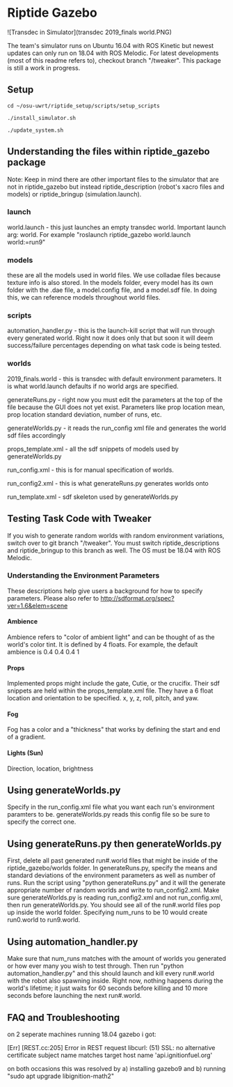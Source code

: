# Riptide Gazebo

![Transdec in Simulator](transdec 2019_finals world.PNG)

The team's simulator runs on Ubuntu 16.04 with ROS Kinetic but newest updates can only run on 18.04 with ROS Melodic. For latest developments (most of this readme refers to), checkout branch "/tweaker". This package is still a work in progress.

## Setup

```text
cd ~/osu-uwrt/riptide_setup/scripts/setup_scripts
```
```text
./install_simulator.sh
```
```text
./update_system.sh
```

## Understanding the files within riptide_gazebo package
Note: Keep in mind there are other important files to the simulator that are not in riptide_gazebo but instead riptide_description (robot's xacro files and models) or riptide_bringup (simulation.launch).

### launch
world.launch - this just launches an empty transdec world. Important launch arg: world. For example "roslaunch riptide_gazebo world.launch world:=run9"

### models
these are all the models used in world files. We use colladae files because texture info is also stored. In the models folder, every model has its own folder with the .dae file, a model.config file, and a model.sdf file. In doing this, we can reference models throughout world files.

### scripts
automation_handler.py - this is the launch-kill script that will run through every generated world. Right now it does only that but soon it will deem success/failure percentages depending on what task code is being tested.

### worlds
2019_finals.world - this is transdec with default environment parameters. It is what world.launch defaults if no world args are specified.

generateRuns.py - right now you must edit the parameters at the top of the file because the GUI does not yet exist. Parameters like prop location mean, prop location standard deviation, number of runs, etc.
 
generateWorlds.py - it reads the run_config xml file and generates the world sdf files accordingly

props_template.xml - all the sdf snippets of models used by generateWorlds.py 

run_config.xml - this is for manual specification of worlds. 

run_config2.xml - this is what generateRuns.py generates worlds onto

run_template.xml - sdf skeleton used by generateWorlds.py

## Testing Task Code with Tweaker

If you wish to generate random worlds with random environment variations, switch over to git branch "/tweaker". You must switch riptide_descriptions and riptide_bringup to this branch as well. The OS must be 18.04 with ROS Melodic. 

### Understanding the Environment Parameters
These descriptions help give users a background for how to specify parameters. Please also refer to http://sdformat.org/spec?ver=1.6&elem=scene

#### Ambience
Ambience refers to "color of ambient light" and can be thought of as the world's color tint. It is defined by 4 floats. For example, the default ambience is 0.4 0.4 0.4 1

#### Props
Implemented props might include the gate, Cutie, or the crucifix. Their sdf snippets are held within the props_template.xml file. They have a 6 float location and orientation to be specified. x, y, z, roll, pitch, and yaw.

#### Fog
Fog has a color and a "thickness" that works by defining the start and end of a gradient. 

#### Lights (Sun)
Direction, location, brightness

## Using generateWorlds.py

Specify in the run_config.xml file what you want each run's environment paramters to be. generateWorlds.py reads this config file so be sure to specify the correct one.

## Using generateRuns.py then generateWorlds.py

First, delete all past generated run#.world files that might be inside of the riptide_gazebo/worlds folder. In generateRuns.py, specify the means and standard deviations of the environment parameters as well as number of runs. Run the script using "python generateRuns.py" and it will the generate appropriate number of random worlds and write to run_config2.xml. Make sure generateWorlds.py is reading run_config2.xml and not run_config.xml, then run generateWorlds.py. You should see all of the run#.world files pop up inside the world folder. Specifying num_runs to be 10 would create run0.world to run9.world.

## Using automation_handler.py

Make sure that num_runs matches with the amount of worlds you generated or how ever many you wish to test through. Then run "python automation_handler.py" and this should launch and kill every run#.world with the robot also spawning inside. Right now, nothing happens during the world's lifetime; it just waits for 60 seconds before killing and 10 more seconds before launching the next run#.world.

## FAQ and Troubleshooting

on 2 seperate machines running 18.04 gazebo i got:

[Err] [REST.cc:205] Error in REST request
libcurl: (51) SSL: no alternative certificate subject name matches target host name 'api.ignitionfuel.org'

on both occasions this was resolved by a) installing gazebo9 and b) running "sudo apt upgrade libignition-math2"
